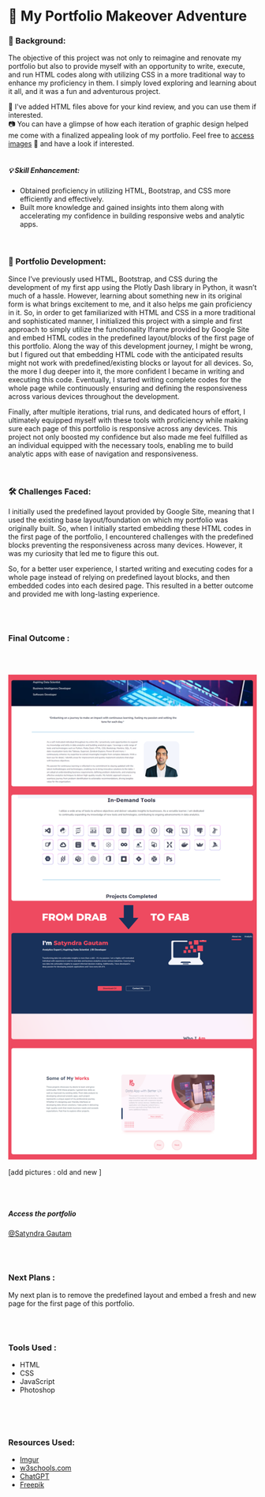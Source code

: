 # 🎨 My Portfolio Makeover Adventure

### 🌟 Background:
The objective of this project was not only to reimagine and renovate my portfolio but also to provide myself with an opportunity to write, execute, and run HTML codes 
along with utilizing CSS in a more traditional way to enhance my proficiency in them. I simply loved exploring and learning about it all, and it was a fun and adventurous project.

📁 I've added HTML files above for your kind review, and you can use them if interested.<br>
📷 You can have a glimpse of how each iteration of graphic design helped me come with a finalized appealing look of my portfolio. Feel free to [access images](https://imgur.com/a/oVnPeqP) 🔗 and have a look if interested. 
<br><br>
##### 💡 Skill Enhancement:
* Obtained proficiency in utilizing HTML, Bootstrap, and CSS more efficiently and effectively.
* Built more knowledge and gained insights into them along with accelerating my confidence in building responsive webs and analytic apps.
<br><br><br>
### 🚀 Portfolio Development:
Since I’ve previously used HTML, Bootstrap, and CSS during the development of my first app using the Plotly Dash library in Python, it wasn’t much of a hassle. 
However, learning about something new in its original form is what brings excitement to me, and it also helps me gain proficiency in it. So, in order to get 
familiarized with HTML and CSS in a more traditional and sophisticated manner, I initialized this project with a simple and first approach to simply utilize 
the functionality Iframe provided by Google Site and embed HTML codes in the predefined layout/blocks of the first page of this portfolio. Along the way 
of this development journey, I might be wrong, but I figured out that embedding HTML code with the anticipated results might not work with predefined/existing 
blocks or layout for all devices. So, the more I dug deeper into it, the more confident I became in writing and executing this code. 
Eventually, I started writing complete codes for the whole page while continuously ensuring and defining the responsiveness across various devices throughout the development.

Finally, after multiple iterations, trial runs, and dedicated hours of effort, I ultimately equipped myself with these tools with proficiency while making sure each page 
of this portfolio is responsive across any devices. This project not only boosted my confidence but also made me feel 
fulfilled as an individual equipped with the necessary tools, enabling me to build analytic apps with ease of navigation and responsiveness.
<br><br><br>
### 🛠️ Challenges Faced:
I initially used the predefined layout provided by Google Site, meaning that I used the existing base layout/foundation on which my portfolio was originally built. 
So, when I initially started embedding these HTML codes in the first page of the portfolio, I encountered challenges with the predefined blocks preventing the 
responsiveness across many devices. However, it was my curiosity that led me to figure this out.

So, for a better user experience, I started writing and executing codes for a whole page instead of relying on predefined layout blocks, and then embedded codes into each desired page. This resulted in a better outcome and provided me with long-lasting experience.

<br><br>
### Final Outcome : 
<br><br>

![New vs Old](https://github.com/satyndragautam/my-portfolio-makeover-adventure/blob/main/images/new_vs_old.png)

[add pictures : old and new ]

<br><br>
##### Access the portfolio 
[@Satyndra Gautam](https://sites.google.com/view/gautamsatyndra/about-me)

<br><br>
### Next Plans : 

My next plan is to remove the predefined layout and embed a fresh and new page for the first page of this portfolio.

<br><br>
### Tools Used : 
* HTML
* CSS
* JavaScript 
* Photoshop

<br><br><br>
### Resources Used: 
* [Imgur](https://imgur.com/)
* [w3schools.com](https://www.w3schools.com/)
* [ChatGPT](https://chat.openai.com/)
* [Freepik](https://www.freepik.com/)
